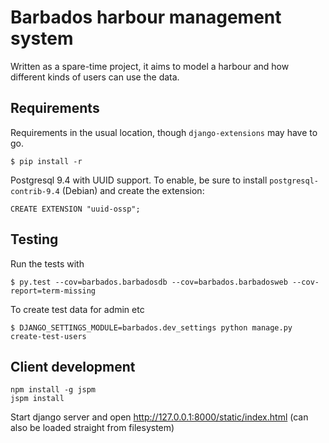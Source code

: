# Barbados harbour management system

Written as a spare-time project, it aims to model a harbour and how different
kinds of users can use the data.

## Requirements

Requirements in the usual location, though `django-extensions` may have to go.

    $ pip install -r

Postgresql 9.4 with UUID support. To enable, be sure to install
`postgresql-contrib-9.4` (Debian) and create the extension:

    CREATE EXTENSION "uuid-ossp";

## Testing

Run the tests with

    $ py.test --cov=barbados.barbadosdb --cov=barbados.barbadosweb --cov-report=term-missing

To create test data for admin etc

    $ DJANGO_SETTINGS_MODULE=barbados.dev_settings python manage.py create-test-users

## Client development

    npm install -g jspm
    jspm install

Start django server and open http://127.0.0.1:8000/static/index.html
(can also be loaded straight from filesystem)
